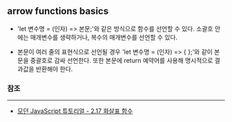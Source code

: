 ## arrow functions basics

- 'let 변수명 = (인자) => 본문;'와 같은 방식으로 함수를 선언할 수 있다. 소괄호 안에는 매개변수를 생략하거나, 복수의 매개변수를 선언할 수 있다.

- 본문이 여러 줄의 표현식으로 선언될 경우 'let 변수명 = (인자) => { };'와 같이 본문을 중괄호로 감싸 선언한다. 또한 본문에 return 예약어를 사용해 명시적으로 결과값을 반환해야 한다.

### 참조
---

- [모던 JavaScript 튜토리얼 - 2.17 화살표 함수](https://ko.javascript.info/arrow-functions-basics)